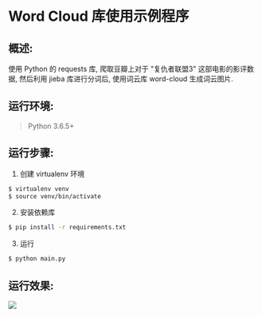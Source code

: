 # Word Cloud 库使用示例程序

## 概述:

使用 Python 的 requests 库, 爬取豆瓣上对于 "复仇者联盟3" 这部电影的影评数据, 然后利用 jieba 库进行分词后, 使用词云库 word-cloud 生成词云图片.

## 运行环境: 

> Python 3.6.5+

## 运行步骤:

1. 创建 virtualenv 环境
```bash
$ virtualenv venv
$ source venv/bin/activate
```

2. 安装依赖库
```bash
$ pip install -r requirements.txt
```

3. 运行
```bash
$ python main.py
```

## 运行效果:

![](http://oo8lgm5bz.bkt.clouddn.com/2018-10-24-word-cloud-demo-comment_cloud.jpg?imageView2/2/w/480)